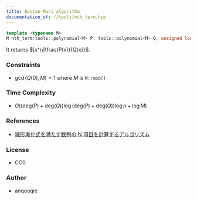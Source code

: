```yaml
---
title: Bostan-Mori algorithm
documentation_of: //tools/nth_term.hpp
---
```


```cpp
template <typename M>
M nth_term(tools::polynomial<M> P, tools::polynomial<M> Q, unsigned long long n);
```

It returns $[x^n]\frac{P(x)}{Q(x)}$.

### Constraints
- $\gcd(Q(0), M) = 1$ where $M$ is `M::mod()`

### Time Complexity
- $O((\mathrm{deg}(P) + \mathrm{deg}(Q)) \log (\mathrm{deg}(P) + \mathrm{deg}(Q)) \log n + \log M)$

### References
- [線形漸化式を満たす数列の N 項目を計算するアルゴリズム](http://q.c.titech.ac.jp/docs/progs/polynomial_division.html)

### License
- CC0

### Author
- anqooqie
